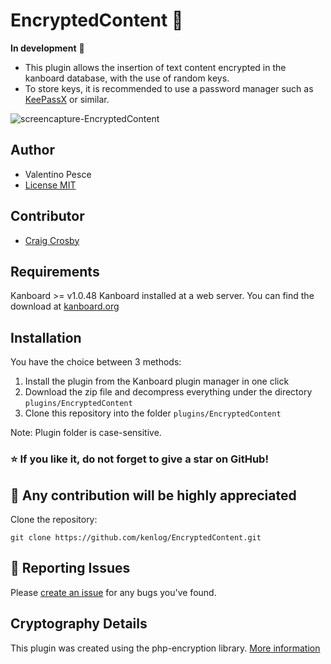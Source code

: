 # EncryptedContent :closed_lock_with_key:
**In development** :construction_worker:
- This plugin allows the insertion of text content encrypted in the kanboard database, with the use of random keys.
- To store keys, it is recommended to use a password manager such as [KeePassX](https://github.com/keepassx/keepassx) or similar.

![screencapture-EncryptedContent](https://user-images.githubusercontent.com/11728231/49815804-e3815780-fd6c-11e8-8a3b-fd70f1f78cab.jpg)

Author
------------
- Valentino Pesce
- [License MIT](https://github.com/kenlog/EncryptedContent/blob/master/LICENSE)

Contributor
------------
- [Craig Crosby](https://github.com/creecros)

Requirements
------------
Kanboard >= v1.0.48 
Kanboard installed at a web server.
You can find the download at [kanboard.org](https://kanboard.org/)

Installation
------------
You have the choice between 3 methods:

1. Install the plugin from the Kanboard plugin manager in one click
2. Download the zip file and decompress everything under the directory `plugins/EncryptedContent`
3. Clone this repository into the folder `plugins/EncryptedContent`

Note: Plugin folder is case-sensitive. 

### :star: If you like it, do not forget to give a star on GitHub!

:construction_worker: Any contribution will be highly appreciated
------------
Clone the repository: 
```console 
git clone https://github.com/kenlog/EncryptedContent.git
```
:bug: Reporting Issues
------------
Please [create an issue](https://github.com/kenlog/EncryptedContent/issues/new) for any bugs you've found.

Cryptography Details
------------
This plugin was created using the php-encryption library.
[More information](https://github.com/defuse/php-encryption)
